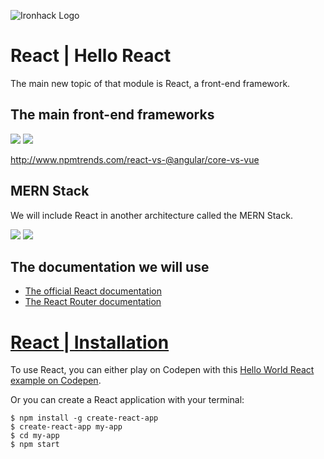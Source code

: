 ![Ironhack Logo](https://i.imgur.com/1QgrNNw.png)

# React | Hello React


The main new topic of that module is React, a front-end framework.

## The main front-end frameworks

![](https://cdn-images-1.medium.com/max/1600/1*aPijhbTjT0VOxPYq2RkVUw.png)
![](https://i.imgur.com/idjem4b.png)


http://www.npmtrends.com/react-vs-@angular/core-vs-vue

## MERN Stack

We will include React in another architecture called the MERN Stack.


![](https://i.imgur.com/Ef9eH8s.png)
![](https://webassets.mongodb.com/_com_assets/cms/MERN_stack-y11tmdeja3.png)


## The documentation we will use

- [The official React documentation](https://reactjs.org/docs/)
- [The React Router documentation](https://reacttraining.com/react-router/web/guides/)


# [React | Installation](https://reactjs.org/docs/try-react.html)

To use React, you can either play on Codepen with this [Hello World React example on Codepen](https://codepen.io/pen?&editors=0010).

Or you can create a React application with your terminal:

```
$ npm install -g create-react-app
$ create-react-app my-app
$ cd my-app
$ npm start
```
